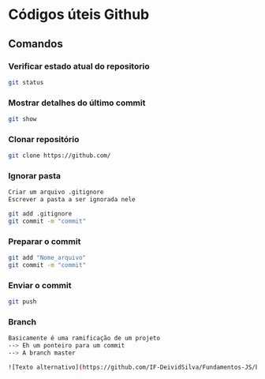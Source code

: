 # Códigos úteis Github

## Comandos

### Verificar estado atual do repositorio
```bash
git status
```

### Mostrar detalhes do último commit
```bash
git show
```

### Clonar repositório
```bash
git clone https://github.com/
```
### Ignorar pasta
```bash
Criar um arquivo .gitignore
Escrever a pasta a ser ignorada nele

git add .gitignore
git commit -m "commit"
```	

### Preparar o commit
```bash
git add "Nome_arquivo"
git commit -m "commit" 
```
### Enviar o commit
```bash
git push
```

### Branch
```bash
Basicamente é uma ramificação de um projeto
--> Eh um ponteiro para um commit
--> A branch master 

![Texto alternativo](https://github.com/IF-DeividSilva/Fundamentos-JS/blob/main/Aulas/Aula_10/node/image.png)

```

